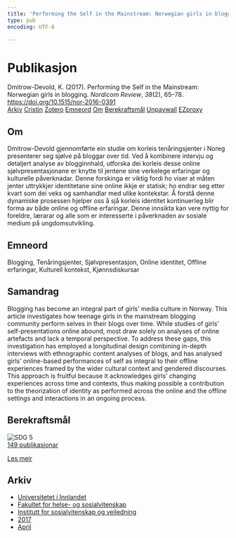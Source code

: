 ```yaml
---
title: 'Performing the Self in the Mainstream: Norwegian girls in blogging'
type: pub
encoding: UTF-8

---
```

<h1>Publikasjon</h1>
<article id="csl-bib-container-LCH9JY3C" class="csl-bib-container">
  <div class="csl-bib-body"> <div class="csl-entry">Dmitrow-Devold, K. (2017). Performing the Self in the Mainstream: Norwegian girls in blogging. <i>Nordicom Review</i>, <i>38</i>(2), 65–78. <a href="https://doi.org/10.1515/nor-2016-0391">https://doi.org/10.1515/nor-2016-0391</a></div> </div>
  <div class="csl-bib-buttons">
    <a href="#taxonomy-article-LCH9JY3C" alt="archive" class="csl-bib-button">Arkiv</a>
    <a href="https://app.cristin.no/results/show.jsf?id=1463796" alt="Cristin" class="csl-bib-button">Cristin</a>
    <a href="http://zotero.org/groups/5881554/items/LCH9JY3C" alt="Zotero" class="csl-bib-button">Zotero</a>
    <a href="#keywords-article-LCH9JY3C" alt="keywords" class="csl-bib-button">Emneord</a>
    <a href="#about-article-LCH9JY3C" alt="about_pub" class="csl-bib-button">Om</a>
    <a href="#sdg-article-LCH9JY3C" alt="sdg" class="csl-bib-button">Berekraftsmål</a>
    <a href="https://content.sciendo.com/downloadpdf/journals/nor/38/2/article-p65.pdf" alt="Unpaywall" class="csl-bib-button">Unpaywall</a>
    <a href="https://content.sciendo.com/downloadpdf/journals/nor/38/2/article-p65.pdf" alt="EZproxy" class="csl-bib-button">EZproxy</a>
  </div>
  <div id="csl-bib-meta-container-LCH9JY3C"></div>
</article>
<div id="csl-bib-meta-LCH9JY3C" class="csl-bib-meta">
  <article id="about-article-LCH9JY3C" class="about_pub-article">
    <h1>Om</h1>
    Dmitrow-Devold gjennomførte ein studie om korleis tenåringsjenter i Noreg presenterer seg sjølve på bloggar over tid. Ved å kombinere intervju og detaljert analyse av blogginnhald, utforska dei korleis desse online sjølvpresentasjonane er knytte til jentene sine verkelege erfaringar og kulturelle påverknadar. Denne forskinga er viktig fordi ho viser at måten jenter uttrykkjer identitetane sine online ikkje er statisk; ho endrar seg etter kvart som dei veks og samhandlar med ulike kontekstar. Å forstå denne dynamiske prosessen hjelper oss å sjå korleis identitet kontinuerleg blir forma av både online og offline erfaringar. Denne innsikta kan vere nyttig for foreldre, lærarar og alle som er interesserte i påverknaden av sosiale medium på ungdomsutvikling.
  </article>
  <article id="keywords-article-LCH9JY3C" class="keywords-article">
    <h1>Emneord</h1>
    Blogging, Tenåringsjenter, Sjølvpresentasjon, Online identitet, Offline erfaringar, Kulturell kontekst, Kjønnsdiskursar
  </article>
  <article id="abstract-article-LCH9JY3C" class="abstract-article">
    <h1>Samandrag</h1>
    Blogging has become an integral part of girls’ media culture in Norway. This article investigates how teenage girls in the mainstream blogging community perform selves in their blogs over time. While studies of girls’ self-presentations online abound, most draw solely on analyses of online artefacts and lack a temporal perspective. To address these gaps, this investigation has employed a longitudinal design combining in-depth interviews with ethnographic content analyses of blogs, and has analysed girls’ online-based performances of self as integral to their offline experiences framed by the wider cultural context and gendered discourses. This approach is fruitful because it acknowledges girls’ changing experiences across time and contexts, thus making possible a contribution to the theorization of identity as performed across the online and the offline settings and interactions in an ongoing process.
  </article>
  <article id="sdg-article-LCH9JY3C" class="sdg-article">
    <h1>Berekraftsmål</h1>
    <div class="sdg-container"><div id="sdg5" class="sdg">
        <img src="{{< params subfolder >}}images/sdg/sdg05_nn.png" class="image" alt="SDG 5">
        <div class="sdg-overlay">
          <a href="{{< params subfolder >}}nn/archive/?sdg=5#archive" class="sdg-publication-count"><span>149</span> publikasjonar</a>
          <p><a href="https://fn.no/om-fn/fns-baerekraftsmaal/likestilling-mellom-kjoennene?lang=nno-NO" class="sdg-read-more">Les meir</a></p>
        </div>
      </div></div>
  </article>
  <article id="taxonomy-article-LCH9JY3C" class="taxonomy-article">
    <h1>Arkiv</h1>
    <ul>
      <li><a href="{{< params subfolder >}}nn/archive/?key=3DCRN523">Universitetet i Innlandet</a></li>
      <li><a href="{{< params subfolder >}}nn/archive/?key=IDKFS3MX">Fakultet for helse- og sosialvitenskap</a></li>
      <li><a href="{{< params subfolder >}}nn/archive/?key=CU4VFGCV">Institutt for sosialvitenskap og veiledning</a></li>
      <li><a href="{{< params subfolder >}}nn/archive/?key=7JQ4YUQB">2017</a></li>
      <li><a href="{{< params subfolder >}}nn/archive/?key=HBHHDD9K">April</a></li>
    </ul>
  </article>
</div>
